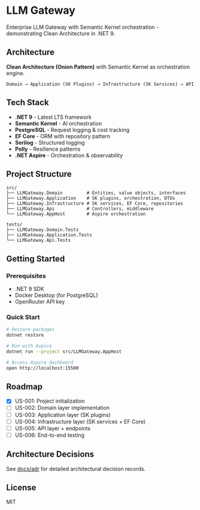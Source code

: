 # LLM Gateway

Enterprise LLM Gateway with Semantic Kernel orchestration - demonstrating Clean Architecture in .NET 9.

## Architecture

**Clean Architecture (Onion Pattern)** with Semantic Kernel as orchestration engine.

```
Domain → Application (SK Plugins) → Infrastructure (SK Services) → API
```

## Tech Stack

- **.NET 9** - Latest LTS framework
- **Semantic Kernel** - AI orchestration
- **PostgreSQL** - Request logging & cost tracking
- **EF Core** - ORM with repository pattern
- **Serilog** - Structured logging
- **Polly** - Resilience patterns
- **.NET Aspire** - Orchestration & observability

## Project Structure

```
src/
├── LLMGateway.Domain         # Entities, value objects, interfaces
├── LLMGateway.Application    # SK plugins, orchestration, DTOs
├── LLMGateway.Infrastructure # SK services, EF Core, repositories
├── LLMGateway.Api            # Controllers, middleware
└── LLMGateway.AppHost        # Aspire orchestration

tests/
├── LLMGateway.Domain.Tests
├── LLMGateway.Application.Tests
└── LLMGateway.Api.Tests
```

## Getting Started

### Prerequisites

- .NET 9 SDK
- Docker Desktop (for PostgreSQL)
- OpenRouter API key

### Quick Start

```bash
# Restore packages
dotnet restore

# Run with Aspire
dotnet run --project src/LLMGateway.AppHost

# Access Aspire dashboard
open http://localhost:15500
```

## Roadmap

- [x] US-001: Project initialization
- [ ] US-002: Domain layer implementation
- [ ] US-003: Application layer (SK plugins)
- [ ] US-004: Infrastructure layer (SK services + EF Core)
- [ ] US-005: API layer + endpoints
- [ ] US-006: End-to-end testing

## Architecture Decisions

See [docs/adr](docs/adr/) for detailed architectural decision records.

## License

MIT